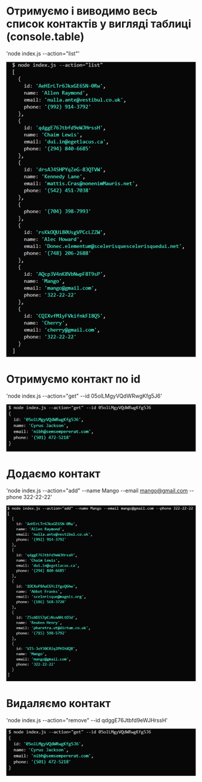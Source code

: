 # Отримуємо і виводимо весь список контактів у вигляді таблиці (console.table)

'node index.js --action="list"'

![all-contacts](./screen/part_1_1.jpg)

# Отримуємо контакт по id

'node index.js --action="get" --id 05olLMgyVQdWRwgKfg5J6'

![get-contact-by-id](./screen/part_1_2.jpg)

# Додаємо контакт

'node index.js --action="add" --name Mango --email mango@gmail.com --phone 322-22-22'

![add-contact-by-id](./screen/part_1_3.jpg)

# Видаляємо контакт

'node index.js --action="remove" --id qdggE76Jtbfd9eWJHrssH'

![remove-contact-by-id](./screen/part_1_2.jpg)
